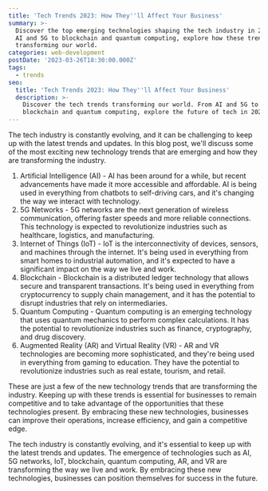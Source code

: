 ```yaml
---
title: 'Tech Trends 2023: How They''ll Affect Your Business'
summary: >-
  Discover the top emerging technologies shaping the tech industry in 2023. From
  AI and 5G to blockchain and quantum computing, explore how these trends are
  transforming our world.
categories: web-development
postDate: '2023-03-26T18:30:00.000Z'
tags:
  - trends
seo:
  title: 'Tech Trends 2023: How They''ll Affect Your Business'
  description: >-
    Discover the tech trends transforming our world. From AI and 5G to
    blockchain and quantum computing, explore the future of tech in 2023.
---
```


The tech industry is constantly evolving, and it can be challenging to keep up with the latest trends and updates. In this blog post, we'll discuss some of the most exciting new technology trends that are emerging and how they are transforming the industry.

1. Artificial Intelligence (AI) - AI has been around for a while, but recent advancements have made it more accessible and affordable. AI is being used in everything from chatbots to self-driving cars, and it's changing the way we interact with technology.
2. 5G Networks - 5G networks are the next generation of wireless communication, offering faster speeds and more reliable connections. This technology is expected to revolutionize industries such as healthcare, logistics, and manufacturing.
3. Internet of Things (IoT) - IoT is the interconnectivity of devices, sensors, and machines through the internet. It's being used in everything from smart homes to industrial automation, and it's expected to have a significant impact on the way we live and work.
4. Blockchain - Blockchain is a distributed ledger technology that allows secure and transparent transactions. It's being used in everything from cryptocurrency to supply chain management, and it has the potential to disrupt industries that rely on intermediaries.
5. Quantum Computing - Quantum computing is an emerging technology that uses quantum mechanics to perform complex calculations. It has the potential to revolutionize industries such as finance, cryptography, and drug discovery.
6. Augmented Reality (AR) and Virtual Reality (VR) - AR and VR technologies are becoming more sophisticated, and they're being used in everything from gaming to education. They have the potential to revolutionize industries such as real estate, tourism, and retail.

These are just a few of the new technology trends that are transforming the industry. Keeping up with these trends is essential for businesses to remain competitive and to take advantage of the opportunities that these technologies present. By embracing these new technologies, businesses can improve their operations, increase efficiency, and gain a competitive edge.

The tech industry is constantly evolving, and it's essential to keep up with the latest trends and updates. The emergence of technologies such as AI, 5G networks, IoT, blockchain, quantum computing, AR, and VR are transforming the way we live and work. By embracing these new technologies, businesses can position themselves for success in the future.
